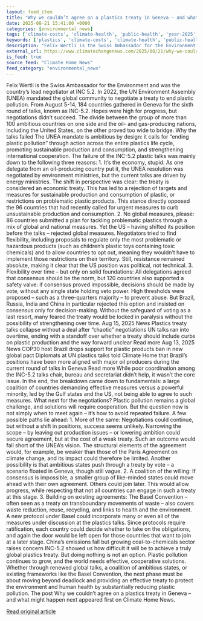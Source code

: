 ```yaml
---
layout: feed_item
title: "Why we couldn’t agree on a plastics treaty in Geneva – and what might happen next"
date: 2025-08-21 15:41:00 +0000
categories: [environmental_news]
tags: ['climate-costs', 'climate-health', 'public-health', 'year-2025', 'economic-impacts', 'climate-policy', 'urgent', 'paris-agreement']
keywords: ['plastics', 'climate-costs', 'climate-health', 'public-health', 'agree', 'economic-impacts', 'couldn', 'year-2025']
description: "Felix Wertli is the Swiss Ambassador for the Environment and was the country&#8217;s lead negotiator at INC 5"
external_url: https://www.climatechangenews.com/2025/08/21/why-we-couldnt-agree-on-a-plastics-treaty-in-geneva-and-what-might-happen-next/
is_feed: true
source_feed: "Climate Home News"
feed_category: "environmental_news"
---
```


Felix Wertli is the Swiss Ambassador for the Environment and was the country&#8217;s lead negotiator at INC 5.2. In 2022, the UN Environment Assembly (UNEA) mandated the global community to negotiate a treaty to end plastic pollution. From August 5-14, 184 countries gathered in Geneva for the sixth round of talks, known as INC-5.2. Hopes were high for progress, but negotiations didn’t succeed. The divide between the group of more than 100 ambitious countries on one side and the oil- and gas-producing nations, including the United States, on the other proved too wide to bridge. Why the talks failed The UNEA mandate is ambitious by design: it calls for “ending plastic pollution” through action across the entire plastics life cycle, promoting sustainable production and consumption, and strengthening international cooperation. The failure of the INC-5.2 plastic talks was mainly down to the following three reasons: 1. It’s the economy, stupid: As one delegate from an oil-producing country put it, the UNEA resolution was negotiated by environment ministries, but the current talks are driven by energy ministries. The shift in perspective was clear: the treaty is considered an economic treaty. This has led to a rejection of targets and measures for sustainable production and consumption of plastic, or restrictions on problematic plastic products. This stance directly opposed the 96 countries that had recently called for urgent measures to curb unsustainable production and consumption. 2. No global measures, please: 86 countries submitted a plan for tackling problematic plastics through a mix of global and national measures. Yet the US &#8211; having shifted its position before the talks &#8211; rejected global measures. Negotiators tried to find flexibility, including proposals to regulate only the most problematic or hazardous products (such as children’s plastic toys containing toxic chemicals) and to allow countries to opt out, meaning they wouldn’t have to implement those restrictions on their territory. Still, resistance remained absolute, making it clear that the US position was political, not technical. 3. Flexibility over time &#8211; but only on solid foundations: All delegations agreed that consensus should be the norm, but 120 countries also supported a safety valve: if consensus proved impossible, decisions should be made by vote, without any single state holding veto power. High thresholds were proposed &#8211; such as a three-quarters majority &#8211; to prevent abuse. But Brazil, Russia, India and China in particular rejected this option and insisted on consensus only for decision-making. Without the safeguard of voting as a last resort, many feared the treaty would be locked in paralysis without the possibility of strengthening over time. Aug 15, 2025 News Plastics treaty talks collapse without a deal after &#8220;chaotic&#8221; negotiations UN talks ran into overtime, ending with a standoff over whether a treaty should include curbs on plastic production and the way forward unclear Read more Aug 13, 2025 News COP30 host Brazil drops support for plastic products ban in new global pact Diplomats at UN plastics talks told Climate Home that Brazil&#8217;s positions have been more aligned with major oil producers during the current round of talks in Geneva Read more While poor coordination among the INC-5.2 talks chair, bureau and secretariat didn’t help, it wasn’t the core issue. In the end, the breakdown came down to fundamentals: a large coalition of countries demanding effective measures versus a powerful minority, led by the Gulf states and the US, not being able to agree to such measures. What next for the negotiations? Plastic pollution remains a global challenge, and solutions will require cooperation. But the question now is not simply when to meet again &#8211; it’s how to avoid repeated failure. A few possible paths lie ahead: 1. More of the same: Negotiations could continue, but without a shift in positions, success seems unlikely. Narrowing the scope &#8211; by leaving out production issues &#8211; or lowering ambition could secure agreement, but at the cost of a weak treaty. Such an outcome would fall short of the UNEA&#8217;s vision. The structural elements of the agreement would, for example, be weaker than those of the Paris Agreement on climate change, and its impact could therefore be limited. Another possibility is that ambitious states push through a treaty by vote &#8211; a scenario floated in Geneva, though still vague. 2. A coalition of the willing: If consensus is impossible, a smaller group of like-minded states could move ahead with their own agreement. Others could join later. This would allow progress, while respecting that not all countries can engage in such a treaty at this stage. 3. Building on existing agreements: The Basel Convention &#8211; often seen as a treaty on transboundary movements of waste &#8211; also covers waste reduction, reuse, recycling, and links to health and the environment. A new protocol under Basel could incorporate many or even all of the measures under discussion at the plastics talks. Since protocols require ratification, each country could decide whether to take on the obligations, and again the door would be left open for those countries that want to join at a later stage. China’s emissions fall but growing coal-to-chemicals sector raises concern INC-5.2 showed us how difficult it will be to achieve a truly global plastics treaty. But doing nothing is not an option. Plastic pollution continues to grow, and the world needs effective, cooperative solutions. Whether through renewed global talks, a coalition of ambitious states, or existing frameworks like the Basel Convention, the next phase must be about moving beyond deadlock and providing an effective treaty to protect the environment and human health by substantially reducing plastic pollution. The post Why we couldn’t agree on a plastics treaty in Geneva &#8211; and what might happen next appeared first on Climate Home News.

[Read original article](https://www.climatechangenews.com/2025/08/21/why-we-couldnt-agree-on-a-plastics-treaty-in-geneva-and-what-might-happen-next/)
